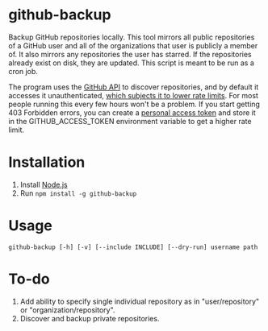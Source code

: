 # github-backup

Backup GitHub repositories locally. This tool mirrors all public repositories of a GitHub user and all of the organizations that user is publicly a member of. It also mirrors any repositories the user has starred. If the repositories already exist on disk, they are updated. This script is meant to be run as a cron job.

The program uses the [GitHub API](https://developer.github.com/) to discover repositories, and by default it accesses it unauthenticated, [which subjects it to lower rate limits](https://developer.github.com/v3/#rate-limiting). For most people running this every few hours won't be a problem. If you start getting 403 Forbidden errors, you can create a [personal access token](https://github.com/settings/applications) and store it in the GITHUB_ACCESS_TOKEN environment variable to get a higher rate limit.

# Installation

1. Install [Node.js](http://nodejs.org/)
2. Run `npm install -g github-backup`

# Usage

```
github-backup [-h] [-v] [--include INCLUDE] [--dry-run] username path
```

# To-do

1. Add ability to specify single individual repository as in "user/repository" or "organization/repository".
2. Discover and backup private repositories.
